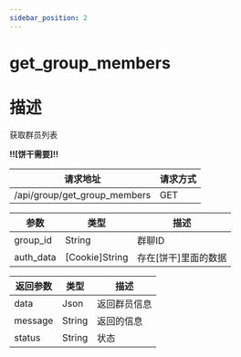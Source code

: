 ```yaml
---
sidebar_position: 2
---
```

# get_group_members
# 描述
获取群员列表

**!!\[饼干需要\]!!**


| 请求地址 | 请求方式 |
| --- | --- |
| /api/group/get_group_members | GET |


|参数|类型|描述|
|---|---|---|
|group_id|String|群聊ID|
|auth_data|\[Cookie\]String|存在\[饼干\]里面的数据|

|返回参数|类型|描述|
|---|---|---|
|data|Json|返回群员信息|
|message|String|返回的信息|
|status|String|状态|
